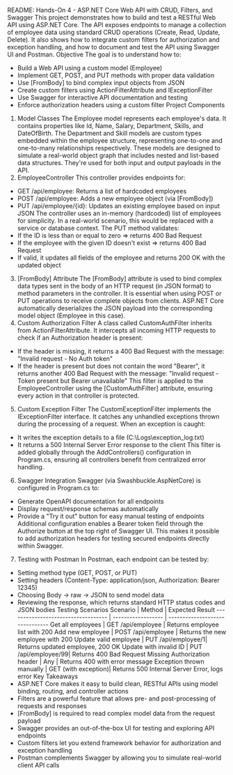 README: Hands-On 4 - ASP.NET Core Web API with CRUD, Filters, and Swagger
This project demonstrates how to build and test a RESTful Web API using ASP.NET Core. The API
exposes endpoints to manage a collection of employee data using standard CRUD operations
(Create, Read, Update, Delete). It also shows how to integrate custom filters for authorization and
exception handling, and how to document and test the API using Swagger UI and Postman.
Objective
The goal is to understand how to:
- Build a Web API using a custom model (Employee)
- Implement GET, POST, and PUT methods with proper data validation
- Use [FromBody] to bind complex input objects from JSON
- Create custom filters using ActionFilterAttribute and IExceptionFilter
- Use Swagger for interactive API documentation and testing
- Enforce authorization headers using a custom filter
Project Components
1. Model Classes
The Employee model represents each employee's data. It contains properties like Id, Name, Salary,
Department, Skills, and DateOfBirth. The Department and Skill models are custom types embedded
within the employee structure, representing one-to-one and one-to-many relationships respectively.
These models are designed to simulate a real-world object graph that includes nested and list-based
data structures. They're used for both input and output payloads in the API.
2. EmployeeController
This controller provides endpoints for:
- GET /api/employee: Returns a list of hardcoded employees
- POST /api/employee: Adds a new employee object (via [FromBody])
- PUT /api/employee/{id}: Updates an existing employee based on input JSON
The controller uses an in-memory (hardcoded) list of employees for simplicity. In a real-world
scenario, this would be replaced with a service or database context.
The PUT method validates:
- If the ID is less than or equal to zero => returns 400 Bad Request
- If the employee with the given ID doesn't exist => returns 400 Bad Request
- If valid, it updates all fields of the employee and returns 200 OK with the updated object
3. [FromBody] Attribute
The [FromBody] attribute is used to bind complex data types sent in the body of an HTTP request
(in JSON format) to method parameters in the controller. It is essential when using POST or PUT
operations to receive complete objects from clients. ASP.NET Core automatically deserializes the
JSON payload into the corresponding model object (Employee in this case).
4. Custom Authorization Filter
A class called CustomAuthFilter inherits from ActionFilterAttribute. It intercepts all incoming HTTP
requests to check if an Authorization header is present:
- If the header is missing, it returns a 400 Bad Request with the message: "Invalid request - No Auth
token"
- If the header is present but does not contain the word "Bearer", it returns another 400 Bad Request
with the message: "Invalid request - Token present but Bearer unavailable"
This filter is applied to the EmployeeController using the [CustomAuthFilter] attribute, ensuring every
action in that controller is protected.
5. Custom Exception Filter
The CustomExceptionFilter implements the IExceptionFilter interface. It catches any unhandled
exceptions thrown during the processing of a request. When an exception is caught:
- It writes the exception details to a file (C:\Logs\exception_log.txt)
- It returns a 500 Internal Server Error response to the client
This filter is added globally through the AddControllers() configuration in Program.cs, ensuring all
controllers benefit from centralized error handling.
6. Swagger Integration
Swagger (via Swashbuckle.AspNetCore) is configured in Program.cs to:
- Generate OpenAPI documentation for all endpoints
- Display request/response schemas automatically
- Provide a "Try it out" button for easy manual testing of endpoints
Additional configuration enables a Bearer token field through the Authorize button at the top right of
Swagger UI. This makes it possible to add authorization headers for testing secured endpoints
directly within Swagger.
7. Testing with Postman
In Postman, each endpoint can be tested by:
- Setting method type (GET, POST, or PUT)
- Setting headers (Content-Type: application/json, Authorization: Bearer 12345)
- Choosing Body -> raw -> JSON to send model data
- Reviewing the response, which returns standard HTTP status codes and JSON bodies
Testing Scenarios
Scenario | Method | Expected Result
----------------------------------- | ------------------ | -------------------------------
Get all employees | GET /api/employee | Returns employee list with 200
Add new employee | POST /api/employee | Returns the new employee with 200
Update valid employee | PUT /api/employee/1| Returns updated employee, 200 OK
Update with invalid ID | PUT /api/employee/99| Returns 400 Bad Request
Missing Authorization header | Any | Returns 400 with error message
Exception thrown manually | GET (with exception)| Returns 500 Internal Server Error, logs
error
Key Takeaways
- ASP.NET Core makes it easy to build clean, RESTful APIs using model binding, routing, and
controller actions
- Filters are a powerful feature that allows pre- and post-processing of requests and responses
- [FromBody] is required to read complex model data from the request payload
- Swagger provides an out-of-the-box UI for testing and exploring API endpoints
- Custom filters let you extend framework behavior for authorization and exception handling
- Postman complements Swagger by allowing you to simulate real-world client API calls
